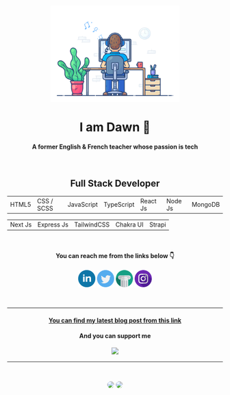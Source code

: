<div align="center">
  
  <img src="https://github.com/dsaglam94/dsaglam94/blob/main/developer.gif" width=300>

<table>
<h1>I am Dawn 👋</h1>
<h4>A former English & French teacher whose passion is tech</h4>
  <br>
  
<h2>Full Stack Developer</h2>

  <tr>
    <td>HTML5</td>
    <td>CSS / SCSS</td>
    <td>JavaScript</td>
    <td>TypeScript</td>    
    <td>React Js</td>
    <td>Node Js</td>
    <td>MongoDB</td>
  </tr>

  <table>
    <tr>
        <td>Next Js </td>
        <td>Express Js</td>
        <td>TailwindCSS</td>
        <td>Chakra UI</td>
        <td>Strapi</td>
    </tr>
  </table>
  
</table>
      
<br>
  
  <h4>You can reach me from the links below 👇 </h4>

[<img src='https://github.com/dsaglam94/dsaglam94/blob/main/linkedin-svgrepo-com.svg' alt='linkedin' height='40' target="_blank">](https://www.linkedin.com/in/d-saglam//)  [<img src='https://github.com/dsaglam94/dsaglam94/blob/main/twitter-svgrepo-com.svg' alt='twitter' height='40'>](https://twitter.com/dsaglam94)  [<img src="https://github.com/dsaglam94/dsaglam94/blob/main/art-svgrepo-com.svg" alt='website' height='40'>](https://imdawn.me/) [<img src='https://github.com/dsaglam94/dsaglam94/blob/main/instagram-svgrepo-com.svg' alt='instagram' height='40'>](https://www.instagram.com/monsieur.antika/)
  
  <br>
<hr>
  
  
   <h4><a href="https://blog.imdawn.me/">You can find my latest blog post from this link</a></h4>
  <h4>And you can support me</h4>
  
  [<img src="https://gtcdn.b-cdn.net/wp-content/uploads/2021/12/download-assets-2.svg" height="60" target="_blank"/>](https://www.buymeacoffee.com/dsaglam94)

</div>

<hr>
<br>


<!-- >👇

[<img src='https://github.com/dsaglam94/dsaglam94/blob/main/linkedin-svgrepo-com.svg' alt='linkedin' height='40' target="_blank">](https://www.linkedin.com/in/d-saglam//)  [<img src='https://github.com/dsaglam94/dsaglam94/blob/main/twitter-svgrepo-com.svg' alt='twitter' height='40'>](https://twitter.com/dsaglam94)  [<img src="https://github.com/dsaglam94/dsaglam94/blob/main/art-svgrepo-com.svg" alt='website' height='40'>](https://imdawn.me/) [<img src='https://github.com/dsaglam94/dsaglam94/blob/main/instagram-svgrepo-com.svg' alt='instagram'>](https://www.instagram.com/monsieur.antika/) -->

<!-- > My current tech stack 

<img src="https://github.com/dsaglam94/dsaglam94/blob/main/javascript-svgrepo-com.svg" width=30 />
<img src="https://github.com/dsaglam94/dsaglam94/blob/main/scss-svgrepo-com.svg" width=30 />
<img src="https://github.com/dsaglam94/dsaglam94/blob/main/bootstrap-4-logo-svgrepo-com.svg" width=30 />
<img src="https://github.com/dsaglam94/dsaglam94/blob/main/tailwind-svgrepo-com.svg" width=30 />
 -->
 <div align="center">
  
  <a href="https://github.com/dsaglam94?tab=repositories"><img height="130em" style="border-radius:80px;" src="https://github-readme-stats.vercel.app/api?username=dsaglam94&show_icons=true&theme=nord&include_all_commits=true&count_private=true"/></a>
  <a href="https://github.com/dsaglam94?tab=repositories"><img height="130em" style="border-radius:80px;" src="https://github-readme-stats.vercel.app/api/top-langs/?username=dsaglam94&layout=compact&langs_count=7&theme=nord"/></a>

  
<!-- [![Anurag's GitHub stats](https://github-readme-stats.vercel.app/api?username=dsaglam94)](https://github.com/anuraghazra/github-readme-stats)[![Top Langs](https://github-readme-stats.vercel.app/api/top-langs/?username=dsaglam94&layout=compact)](https://github.com/anuraghazra/github-readme-stats) -->

</div>

